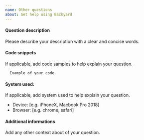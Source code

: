 ```yaml
---
name: Other questions
about: Get help using Backyard
---
```


#### Question description

Please describe your description with a clear and concise words.

#### Code snippets

If applicable, add code samples to help explain your question.

```
  Example of your code.
```

#### System used:

If applicable, add system used to help explain your question.

- Device: [e.g. iPhoneX, Macbook Pro 2018]
- Browser: [e.g. chrome, safari]

#### Additional informations

Add any other context about of your question.
